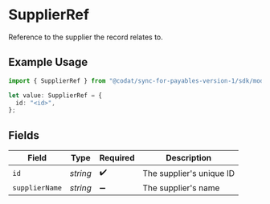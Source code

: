 # SupplierRef

Reference to the supplier the record relates to.

## Example Usage

```typescript
import { SupplierRef } from "@codat/sync-for-payables-version-1/sdk/models/shared";

let value: SupplierRef = {
  id: "<id>",
};
```

## Fields

| Field                    | Type                     | Required                 | Description              |
| ------------------------ | ------------------------ | ------------------------ | ------------------------ |
| `id`                     | *string*                 | :heavy_check_mark:       | The supplier's unique ID |
| `supplierName`           | *string*                 | :heavy_minus_sign:       | The supplier's name      |